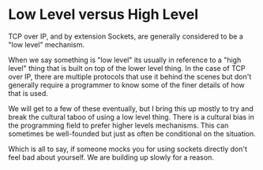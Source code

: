 # Low Level versus High Level

TCP over IP, and by extension Sockets, are generally
considered to be a "low level" mechanism.

When we say something is "low level" its usually in reference to
a "high level" thing that is built on top of the lower level thing.
In the case of TCP over IP, there are multiple protocols that use it
behind the scenes but don't generally require a programmer
to know some of the finer details of how that is used.

We will get to a few of these eventually, but I bring this up
mostly to try and break the cultural taboo of using a low level
thing. There is a cultural bias in the programming field to prefer
higher levels mechanisms. This can sometimes be well-founded
but just as often be conditional on the situation.

Which is all to say, if someone mocks you for using sockets directly
don't feel bad about yourself. We are building up slowly for a reason.
